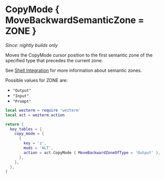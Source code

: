 # CopyMode { MoveBackwardSemanticZone = ZONE }

*Since: nightly builds only*

Moves the CopyMode cursor position to the first semantic zone of the specified
type that precedes the current zone.

See [Shell Integration](../../../../shell-integration.md) for more information
about semantic zones.

Possible values for ZONE are:

* `"Output"`
* `"Input"`
* `"Prompt"`

```lua
local wezterm = require 'wezterm'
local act = wezterm.action

return {
  key_tables = {
    copy_mode = {
      {
        key = 'z',
        mods = 'ALT',
        action = act.CopyMode { MoveBackwardZoneOfType = 'Output' },
      },
    },
  },
}
```



